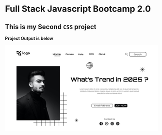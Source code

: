 # Full Stack Javascript Bootcamp 2.0

## This is my Second `CSS` project

**Project Output is below**

![Click Here TO Open Outut](./output.png)